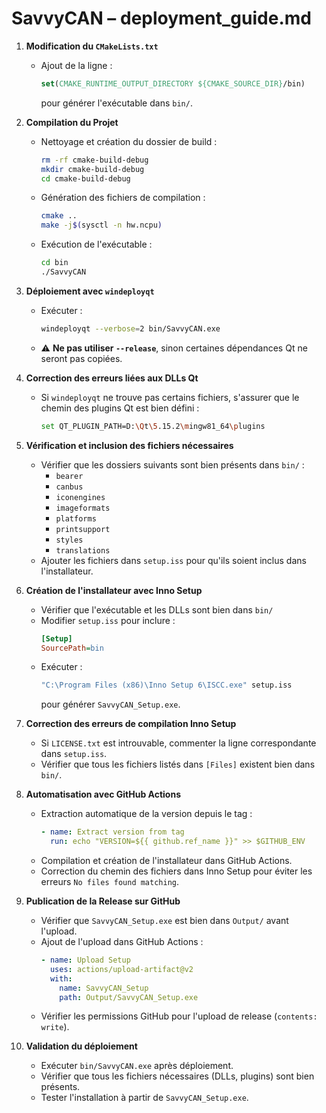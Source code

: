 # SavvyCAN – deployment_guide.md

1. **Modification du `CMakeLists.txt`**  
   - Ajout de la ligne :
     ```cmake
     set(CMAKE_RUNTIME_OUTPUT_DIRECTORY ${CMAKE_SOURCE_DIR}/bin)
     ```
     pour générer l'exécutable dans `bin/`.

2. **Compilation du Projet**  
   - Nettoyage et création du dossier de build :
     ```sh
     rm -rf cmake-build-debug
     mkdir cmake-build-debug
     cd cmake-build-debug
     ```
   - Génération des fichiers de compilation :
     ```sh
     cmake ..
     make -j$(sysctl -n hw.ncpu)
     ```
   - Exécution de l'exécutable :
     ```sh
     cd bin
     ./SavvyCAN
     ```

3. **Déploiement avec `windeployqt`**  
   - Exécuter :
     ```sh
     windeployqt --verbose=2 bin/SavvyCAN.exe
     ```
   - ⚠️ **Ne pas utiliser `--release`**, sinon certaines dépendances Qt ne seront pas copiées.

4. **Correction des erreurs liées aux DLLs Qt**  
   - Si `windeployqt` ne trouve pas certains fichiers, s'assurer que le chemin des plugins Qt est bien défini :
     ```sh
     set QT_PLUGIN_PATH=D:\Qt\5.15.2\mingw81_64\plugins
     ```

5. **Vérification et inclusion des fichiers nécessaires**  
   - Vérifier que les dossiers suivants sont bien présents dans `bin/` :
     - `bearer`
     - `canbus`
     - `iconengines`
     - `imageformats`
     - `platforms`
     - `printsupport`
     - `styles`
     - `translations`
   - Ajouter les fichiers dans `setup.iss` pour qu'ils soient inclus dans l'installateur.

6. **Création de l'installateur avec Inno Setup**  
   - Vérifier que l'exécutable et les DLLs sont bien dans `bin/`
   - Modifier `setup.iss` pour inclure :
     ```ini
     [Setup]
     SourcePath=bin
     ```
   - Exécuter :
     ```sh
     "C:\Program Files (x86)\Inno Setup 6\ISCC.exe" setup.iss
     ```
     pour générer `SavvyCAN_Setup.exe`.

7. **Correction des erreurs de compilation Inno Setup**  
   - Si `LICENSE.txt` est introuvable, commenter la ligne correspondante dans `setup.iss`.
   - Vérifier que tous les fichiers listés dans `[Files]` existent bien dans `bin/`.

8. **Automatisation avec GitHub Actions**  
   - Extraction automatique de la version depuis le tag :
     ```yaml
     - name: Extract version from tag
       run: echo "VERSION=${{ github.ref_name }}" >> $GITHUB_ENV
     ```
   - Compilation et création de l'installateur dans GitHub Actions.
   - Correction du chemin des fichiers dans Inno Setup pour éviter les erreurs `No files found matching`.

9. **Publication de la Release sur GitHub**  
   - Vérifier que `SavvyCAN_Setup.exe` est bien dans `Output/` avant l'upload.
   - Ajout de l'upload dans GitHub Actions :
     ```yaml
     - name: Upload Setup
       uses: actions/upload-artifact@v2
       with:
         name: SavvyCAN_Setup
         path: Output/SavvyCAN_Setup.exe
     ```
   - Vérifier les permissions GitHub pour l'upload de release (`contents: write`).

10. **Validation du déploiement**  
    - Exécuter `bin/SavvyCAN.exe` après déploiement.
    - Vérifier que tous les fichiers nécessaires (DLLs, plugins) sont bien présents.
    - Tester l'installation à partir de `SavvyCAN_Setup.exe`.